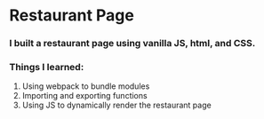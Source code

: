 # Restaurant Page

### I built a restaurant page using vanilla JS, html, and CSS.

### Things I learned:

1. Using webpack to bundle modules
2. Importing and exporting functions 
3. Using JS to dynamically render the restaurant page

